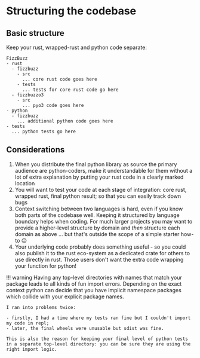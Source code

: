 # Structuring the codebase

## Basic structure

Keep your rust, wrapped-rust and python code separate:

```text
FizzBuzz
- rust
  - fizzbuzz
    - src
      ... core rust code goes here
    - tests
      ... tests for core rust code go here
  - fizzbuzzo3
    - src
      ... pyo3 code goes here
- python
  - fizzbuzz
    ... additional python code goes here
- tests
  ... python tests go here
```

## Considerations

1. When you distribute the final python library as source the primary audience are python-coders, make it understandable for them without a lot of extra explanation by putting your rust code in a clearly marked location
1. You will want to test your code at each stage of integration: core rust, wrapped rust, final python result; so that you can easily track down bugs
1. Context switching between two languages is hard, even if you know both parts of the codebase well. Keeping it structured by language boundary helps when coding. For much larger projects you may want to provide a higher-level structure by domain and _then_ structure each domain as above ... but that's outside the scope of a simple starter how-to :wink:
1. Your underlying code probably does something useful - so you could also publish it to the rust eco-system as a dedicated crate for others to use directly in rust. Those users don't want the extra code wrapping your function for python!

!!! warning
    Having any top-level directories with names that match your package leads to all kinds of fun import errors. Depending on the exact context python can decide that you have implicit namespace packages which collide with your explicit package names.

    I ran into problems twice:

    - firstly, I had a time where my tests ran fine but I couldn't import my code in repl;
    - later, the final wheels were unusable but sdist was fine.  
    
    This is also the reason for keeping your final level of python tests in a separate top-level directory: you can be sure they are using the right import logic.
